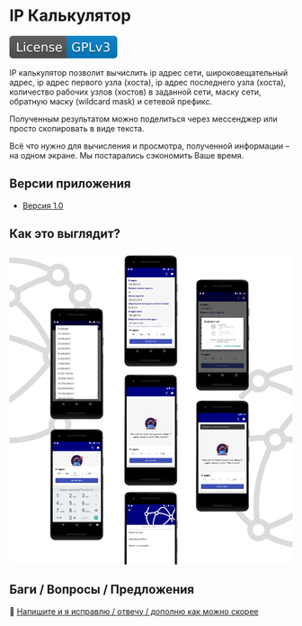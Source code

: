 # IP Калькулятор
[![LICENSE](https://github.com/developer-kaczmarek/IpCalculator/blob/main/images/license-GPLv3-blue.svg)](https://github.com/developer-kaczmarek/IpCalculator/blob/main/LICENSE)

IP калькулятор позволит вычислить ip адрес сети, широковещательный адрес, ip адрес первого узла (хоста), ip адрес последнего узла (хоста), количество рабочих узлов (хостов) в заданной сети, маску сети, обратную маску (wildcard mask) и сетевой префикс. 

Полученным результатом можно поделиться через мессенджер или просто скопировать в виде текста.

Всё что нужно для вычисления и просмотра, полученной информации – на одном экране. Мы постарались сэкономить Ваше время.

## Версии приложения
* [Версия 1.0](https://play.google.com/store/apps/details?id=io.github.kaczmarek.ipcalculator)

## Как это выглядит?
![UI](https://github.com/developer-kaczmarek/IpCalculator/blob/main/images/UI.png)

## Баги / Вопросы /  Предложения

📧 [Напишите и я исправлю / отвечу / дополню как можно скорее](mailto:developer.kaczmarek@yandex.ru)
